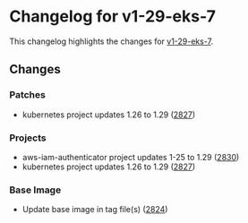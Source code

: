 # Changelog for v1-29-eks-7

This changelog highlights the changes for [v1-29-eks-7](https://github.com/aws/eks-distro/tree/v1-29-eks-7).

## Changes

### Patches
* kubernetes project updates 1.26 to 1.29 ([2827](https://github.com/aws/eks-distro/pull/2827))

### Projects
* aws-iam-authenticator project updates 1-25 to 1.29 ([2830](https://github.com/aws/eks-distro/pull/2830))
* kubernetes project updates 1.26 to 1.29 ([2827](https://github.com/aws/eks-distro/pull/2827))

### Base Image
* Update base image in tag file(s) ([2824](https://github.com/aws/eks-distro/pull/2824))

